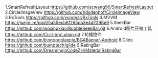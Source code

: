 1.SmartRefreshLayout
    https://github.com/scwang90/SmartRefreshLayout
2.CircleImageView
    https://github.com/hdodenhof/CircleImageView
3.RxTools
    https://github.com/vondear/RxTools
4.MVVM
    https://juejin.im/post/5a55ecb6f265da3e4d7298e9
5.SeekBar
    https://github.com/woxingxiao/BubbleSeekBar.git
6.Android图片压缩工具
    https://github.com/Curzibn/Luban.git
7.轮播控件
    https://github.com/bingoogolapple/BGABanner-Android
8.Glide
    https://github.com/bumptech/glide
9.RatingBar
    https://github.com/DreaminginCodeZH/MaterialRatingBar